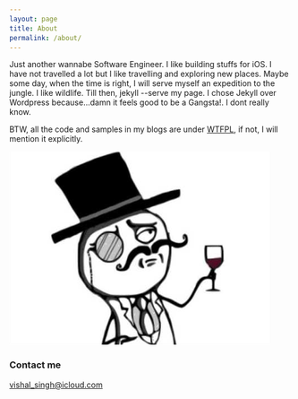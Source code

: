 ```yaml
---
layout: page
title: About
permalink: /about/
---
```


Just another wannabe Software Engineer. I like building stuffs for iOS. I have not travelled a lot but I like travelling and exploring new places. Maybe some day, when the time is right, I will serve myself an expedition to the jungle. I like wildlife. Till then, jekyll --serve my page. I chose Jekyll over Wordpress because...damn it feels good to be a Gangsta!. I dont really know.

BTW, all the code and samples in my blogs are under [WTFPL](http://www.wtfpl.net), if not, I will mention it explicitly.

![Image alt](/assets/about_me/cheers.png "cheers")


### Contact me
[vishal_singh@icloud.com](mailto:vishal_singh@icloud.com)

